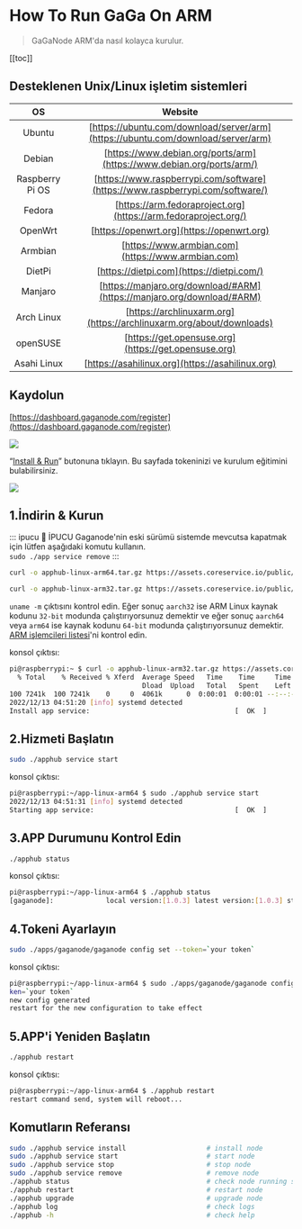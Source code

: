 # How To Run GaGa On ARM

>GaGaNode ARM'da nasıl kolayca kurulur.

[[toc]]

## Desteklenen Unix/Linux işletim sistemleri

|OS|Website|
|:-:|:-:|
|Ubuntu|[https://ubuntu.com/download/server/arm](https://ubuntu.com/download/server/arm)|
|Debian|[https://www.debian.org/ports/arm](https://www.debian.org/ports/arm/)|
|Raspberry Pi OS|[https://www.raspberrypi.com/software](https://www.raspberrypi.com/software/)|
|Fedora|[https://arm.fedoraproject.org](https://arm.fedoraproject.org/)|
|OpenWrt|[https://openwrt.org](https://openwrt.org)|
|Armbian|[https://www.armbian.com](https://www.armbian.com)|
|DietPi|[https://dietpi.com](https://dietpi.com/)|
|Manjaro|[https://manjaro.org/download/#ARM](https://manjaro.org/download/#ARM)|
|Arch Linux|[https://archlinuxarm.org](https://archlinuxarm.org/about/downloads)|
|openSUSE|[https://get.opensuse.org](https://get.opensuse.org)|
|Asahi Linux|[https://asahilinux.org](https://asahilinux.org)|

## Kaydolun

[https://dashboard.gaganode.com/register](https://dashboard.gaganode.com/register)

![](./../images/running/register-v2.png)

“[Install & Run](https://dashboard.gaganode.com/install_run)” butonuna tıklayın. Bu sayfada tokeninizi ve kurulum eğitimini bulabilirsiniz.

![](./../images/running/install_run_3.png)

## 1.İndirin & Kurun

::: ipucu 🚧 İPUCU
Gaganode'nin eski sürümü sistemde mevcutsa kapatmak için lütfen aşağıdaki komutu kullanın.
<br>
`
sudo ./app service remove
`
:::

<CodeGroup>

  <CodeGroupItem title="Linux ARM 64-bit">

```bash
curl -o apphub-linux-arm64.tar.gz https://assets.coreservice.io/public/package/61/app-market-gaga-pro/1.0.4/app-market-gaga-pro-1_0_4.tar.gz&& tar -zxf apphub-linux-arm64.tar.gz && rm -f apphub-linux-arm64.tar.gz && cd ./apphub-linux-arm64 && sudo ./apphub service install
```

  </CodeGroupItem>

  <CodeGroupItem title="Linux ARM 32-bit">

```bash
curl -o apphub-linux-arm32.tar.gz https://assets.coreservice.io/public/package/72/app-market-gaga-pro/1.0.4/app-market-gaga-pro-1_0_4.tar.gz && tar -zxf apphub-linux-arm32.tar.gz && rm -f apphub-linux-arm32.tar.gz && cd ./apphub-linux-arm32 && sudo ./apphub service install
```

  </CodeGroupItem>

</CodeGroup>

`uname -m` çıktısını kontrol edin. Eğer sonuç `aarch32` ise ARM Linux kaynak kodunu `32-bit` modunda çalıştırıyorsunuz demektir ve eğer sonuç `aarch64` veya `arm64` ise kaynak kodunu `64-bit` modunda çalıştırıyorsunuz demektir. [ARM işlemcileri listesi](https://en.wikipedia.org/wiki/List_of_ARM_processors)'ni kontrol edin.

konsol çıktısı:

```bash
pi@raspberrypi:~ $ curl -o apphub-linux-arm32.tar.gz https://assets.coreservice.io/public/package/72/app-market-gaga-pro/1.0.4/app-market-gaga-pro-1_0_4.tar.gz && tar -zxf apphub-linux-arm32.tar.gz && rm -f apphub-linux-arm32.tar.gz && cd ./apphub-linux-arm32 && sudo ./apphub service install                                                                           
  % Total    % Received % Xferd  Average Speed   Time    Time     Time  Current 
                                 Dload  Upload   Total   Spent    Left  Speed   
100 7241k  100 7241k    0     0  4061k      0  0:00:01  0:00:01 --:--:-- 4059k  
2022/12/13 04:51:20 [info] systemd detected                                     
Install app service:                                    [  OK  ]                
```

## 2.Hizmeti Başlatın

```bash
sudo ./apphub service start
```

konsol çıktısı:

```bash
pi@raspberrypi:~/app-linux-arm64 $ sudo ./apphub service start      
2022/12/13 04:51:31 [info] systemd detected                                     
Starting app service:                                   [  OK  ]                
```

## 3.APP Durumunu Kontrol Edin

```bash
./apphub status
```

konsol çıktısı:

```bash
pi@raspberrypi:~/app-linux-arm64 $ ./apphub status                               
[gaganode]:             local version:[1.0.3] latest version:[1.0.3] status:[TO_DOWNLOAD]                                                                       
```

## 4.Tokeni Ayarlayın

```bash
sudo ./apps/gaganode/gaganode config set --token=`your token`
```

konsol çıktısı:

```bash
pi@raspberrypi:~/app-linux-arm64 $ sudo ./apps/gaganode/gaganode config set --to
ken=`your token`                                                    
new config generated                                                            
restart for the new configuration to take effect                                    
```

## 5.APP'i Yeniden Başlatın

```bash
./apphub restart
```

konsol çıktısı:

```bash
pi@raspberrypi:~/app-linux-arm64 $ ./apphub restart                            
restart command send, system will reboot...  
```

## Komutların Referansı

```bash
sudo ./apphub service install                    # install node
sudo ./apphub service start                      # start node
sudo ./apphub service stop                       # stop node
sudo ./apphub service remove                     # remove node
./apphub status                                  # check node running status
./apphub restart                                 # restart node
./apphub upgrade                                 # upgrade node
./apphub log                                     # check logs
./apphub -h                                      # check help
```